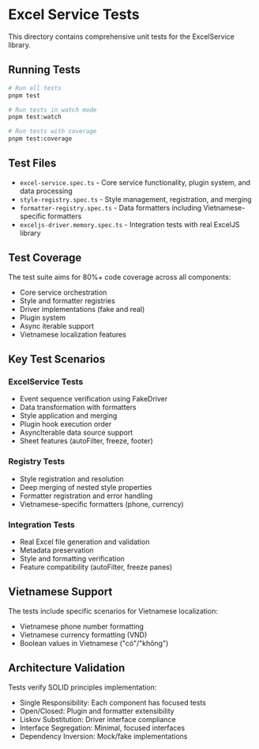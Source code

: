# Excel Service Tests

This directory contains comprehensive unit tests for the ExcelService library.

## Running Tests

```bash
# Run all tests
pnpm test

# Run tests in watch mode
pnpm test:watch

# Run tests with coverage
pnpm test:coverage
```

## Test Files

- `excel-service.spec.ts` - Core service functionality, plugin system, and data processing
- `style-registry.spec.ts` - Style management, registration, and merging
- `formatter-registry.spec.ts` - Data formatters including Vietnamese-specific formatters
- `exceljs-driver.memory.spec.ts` - Integration tests with real ExcelJS library

## Test Coverage

The test suite aims for 80%+ code coverage across all components:
- Core service orchestration
- Style and formatter registries  
- Driver implementations (fake and real)
- Plugin system
- Async iterable support
- Vietnamese localization features

## Key Test Scenarios

### ExcelService Tests
- Event sequence verification using FakeDriver
- Data transformation with formatters
- Style application and merging
- Plugin hook execution order
- AsyncIterable data source support
- Sheet features (autoFilter, freeze, footer)

### Registry Tests
- Style registration and resolution
- Deep merging of nested style properties
- Formatter registration and error handling
- Vietnamese-specific formatters (phone, currency)

### Integration Tests
- Real Excel file generation and validation
- Metadata preservation
- Style and formatting verification
- Feature compatibility (autoFilter, freeze panes)

## Vietnamese Support

The tests include specific scenarios for Vietnamese localization:
- Vietnamese phone number formatting
- Vietnamese currency formatting (VND)
- Boolean values in Vietnamese ("có"/"không")

## Architecture Validation

Tests verify SOLID principles implementation:
- Single Responsibility: Each component has focused tests
- Open/Closed: Plugin and formatter extensibility
- Liskov Substitution: Driver interface compliance
- Interface Segregation: Minimal, focused interfaces
- Dependency Inversion: Mock/fake implementations